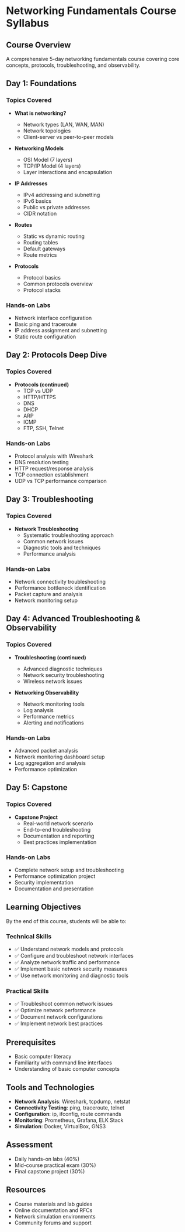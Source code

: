 # Networking Fundamentals Course Syllabus

## Course Overview
A comprehensive 5-day networking fundamentals course covering core concepts, protocols, troubleshooting, and observability.

## Day 1: Foundations
### Topics Covered
- **What is networking?**
  - Network types (LAN, WAN, MAN)
  - Network topologies
  - Client-server vs peer-to-peer models

- **Networking Models**
  - OSI Model (7 layers)
  - TCP/IP Model (4 layers)
  - Layer interactions and encapsulation

- **IP Addresses**
  - IPv4 addressing and subnetting
  - IPv6 basics
  - Public vs private addresses
  - CIDR notation

- **Routes**
  - Static vs dynamic routing
  - Routing tables
  - Default gateways
  - Route metrics

- **Protocols**
  - Protocol basics
  - Common protocols overview
  - Protocol stacks

### Hands-on Labs
- Network interface configuration
- Basic ping and traceroute
- IP address assignment and subnetting
- Static route configuration

## Day 2: Protocols Deep Dive
### Topics Covered
- **Protocols (continued)**
  - TCP vs UDP
  - HTTP/HTTPS
  - DNS
  - DHCP
  - ARP
  - ICMP
  - FTP, SSH, Telnet

### Hands-on Labs
- Protocol analysis with Wireshark
- DNS resolution testing
- HTTP request/response analysis
- TCP connection establishment
- UDP vs TCP performance comparison

## Day 3: Troubleshooting
### Topics Covered
- **Network Troubleshooting**
  - Systematic troubleshooting approach
  - Common network issues
  - Diagnostic tools and techniques
  - Performance analysis

### Hands-on Labs
- Network connectivity troubleshooting
- Performance bottleneck identification
- Packet capture and analysis
- Network monitoring setup

## Day 4: Advanced Troubleshooting & Observability
### Topics Covered
- **Troubleshooting (continued)**
  - Advanced diagnostic techniques
  - Network security troubleshooting
  - Wireless network issues

- **Networking Observability**
  - Network monitoring tools
  - Log analysis
  - Performance metrics
  - Alerting and notifications

### Hands-on Labs
- Advanced packet analysis
- Network monitoring dashboard setup
- Log aggregation and analysis
- Performance optimization

## Day 5: Capstone
### Topics Covered
- **Capstone Project**
  - Real-world network scenario
  - End-to-end troubleshooting
  - Documentation and reporting
  - Best practices implementation

### Hands-on Labs
- Complete network setup and troubleshooting
- Performance optimization project
- Security implementation
- Documentation and presentation

## Learning Objectives

By the end of this course, students will be able to:

### Technical Skills
- ✅ Understand network models and protocols
- ✅ Configure and troubleshoot network interfaces
- ✅ Analyze network traffic and performance
- ✅ Implement basic network security measures
- ✅ Use network monitoring and diagnostic tools

### Practical Skills
- ✅ Troubleshoot common network issues
- ✅ Optimize network performance
- ✅ Document network configurations
- ✅ Implement network best practices

## Prerequisites
- Basic computer literacy
- Familiarity with command line interfaces
- Understanding of basic computer concepts

## Tools and Technologies
- **Network Analysis**: Wireshark, tcpdump, netstat
- **Connectivity Testing**: ping, traceroute, telnet
- **Configuration**: ip, ifconfig, route commands
- **Monitoring**: Prometheus, Grafana, ELK Stack
- **Simulation**: Docker, VirtualBox, GNS3

## Assessment
- Daily hands-on labs (40%)
- Mid-course practical exam (30%)
- Final capstone project (30%)

## Resources
- Course materials and lab guides
- Online documentation and RFCs
- Network simulation environments
- Community forums and support
